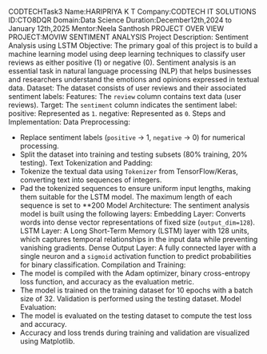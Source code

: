 CODTECHTask3 Name:HARIPRIYA K T Company:CODTECH IT SOLUTIONS ID:CTO8DQR Domain:Data Science Duration:December12th,2024 to January 12th,2025 Mentor:Neela Santhosh PROJECT OVER VIEW 
PROJECT:MOVIW SENTIMENT ANALYSIS
Project Description: Sentiment Analysis using LSTM
Objective:
The primary goal of this project is to build a machine learning model using deep learning techniques to classify user reviews as either positive (1) or negative (0). Sentiment analysis is an essential task in natural language processing (NLP) that helps businesses and researchers understand the emotions and opinions expressed in textual data.
Dataset:
The dataset consists of user reviews and their associated sentiment labels:
Features: The `review` column contains text data (user reviews).
Target: The `sentiment` column indicates the sentiment label:
 positive: Represented as `1`.
negative: Represented as `0`.
Steps and Implementation:
Data Preprocessing:
   - Replace sentiment labels (`positive` → 1, `negative` → 0) for numerical processing.
   - Split the dataset into training and testing subsets (80% training, 20% testing).
Text Tokenization and Padding:
   - Tokenize the textual data using `Tokenizer` from TensorFlow/Keras, converting text into sequences of integers.
   - Pad the tokenized sequences to ensure uniform input lengths, making them suitable for the LSTM model. The maximum length of each sequence is set to **200 Model Architecture:
   The sentiment analysis model is built using the following layers:
  Embedding Layer: Converts words into dense vector representations of fixed size (`output_dim=128`).
  LSTM Layer: A Long Short-Term Memory (LSTM) layer with 128 units, which captures temporal relationships in the input data while preventing vanishing gradients.
   Dense Output Layer: A fully connected layer with a single neuron and a `sigmoid` activation function to predict probabilities for binary classification.
Compilation and Training:
   - The model is compiled with the Adam optimizer, binary cross-entropy loss function, and accuracy as the evaluation metric.
   - The model is trained on the training dataset for 10 epochs with a batch size of 32. Validation is performed using the testing dataset.
Model Evaluation:
   - The model is evaluated on the testing dataset to compute the test loss and accuracy.
   - Accuracy and loss trends during training and validation are visualized using Matplotlib.
